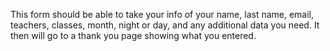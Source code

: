This form should be able to take your info of your name, last name, email, teachers, classes, month, night or day, and any additional data you need. It then will go to a thank you page showing what you entered.